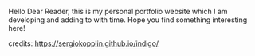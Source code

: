 Hello Dear Reader, this is my personal portfolio website which I am developing and adding to with time. Hope you find something interesting here!

credits: https://sergiokopplin.github.io/indigo/
